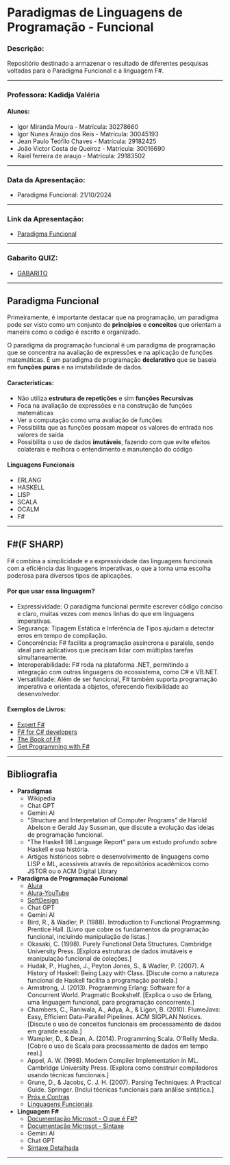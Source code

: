 # Paradigmas de Linguagens de Programação - Funcional

### **Descrição:**
Repositório destinado a armazenar o resultado de diferentes pesquisas voltadas para o Paradigma Funcional e a linguagem F#.

***

### **Professora: Kadidja Valéria**
#### **Alunos:**
   * Igor Miranda Moura - Matrícula: 30278660
   * Igor Nunes Araújo dos Reis - Matrícula: 30045193
   * Jean Paulo Teófilo Chaves - Matrícula: 29182425
   * João Victor Costa de Queiroz - Matrícula: 30016690
   * Raiel ferreira de araujo - Matrícula: 29183502

***

### **Data da Apresentação:**
   * Paradigma Funcional: 21/10/2024

***

### **Link da Apresentação:**
   * [ Paradigma Funcional ](https://view.genially.com/66f178615bdbfb34e3d4ea2d/learning-experience-didactic-unit-programacao-funcional)

***

### **Gabarito QUIZ:**
   * [ GABARITO ](https://docs.google.com/spreadsheets/d/1Kh78eKcp6aeNvTIqKl2APwW80aGetFpsJvRgJsC5J0s/edit?usp=sharing)

***

## **Paradigma Funcional**
Primeiramente, é importante destacar que na programação, um paradigma pode ser visto como um conjunto de **princípios** e **conceitos** que orientam a maneira como o código é escrito e organizado.

O paradigma da programação funcional é um paradigma de programação que se concentra na avaliação de expressões e na aplicação de funções matemáticas. É um paradigma de programação **declarativo** que se baseia em **funções puras** e na imutabilidade de dados.

#### **Características:**
   * Não utiliza **estrutura de repetições** e sim **funções Recursivas**
   * Foca na avaliação de expressões e na construção de funções matemáticas
   * Ver a computação como uma avaliação de funções
   * Possibilita que as funções possam mapear os valores de entrada nos valores de saída
   * Possibilita o uso de dados **imutáveis**, fazendo com que evite efeitos colaterais e melhora o entendimento e manutenção do código

#### **Linguagens Funcionais**
   * ERLANG
   * HASKELL
   * LISP
   * SCALA
   * OCALM
   * F#

***

## **F#(F SHARP)**
F# combina a simplicidade e a expressividade das linguagens funcionais com a eficiência das linguagens imperativas, o que a torna uma escolha poderosa para diversos tipos de aplicações.

#### **Por que usar essa linguagem?**
  * Expressividade: O paradigma funcional permite escrever código conciso e claro, muitas vezes com menos linhas do que em linguagens imperativas.
  * Segurança: Tipagem Estática e Inferência de Tipos ajudam a detectar erros em tempo de compilação.
  * Concorrência: F# facilita a programação assíncrona e paralela, sendo ideal para aplicativos que precisam lidar com múltiplas tarefas simultaneamente.
  * Interoperabilidade: F# roda na plataforma .NET, permitindo a integração com outras linguagens do ecossistema, como C# e VB.NET.
  * Versatilidade: Além de ser funcional, F# também suporta programação imperativa e orientada a objetos, oferecendo flexibilidade ao desenvolvedor.

#### **Exemplos de Livros:**
   * [Expert F# ](https://www.google.com/url?sa=i&url=https%3A%2F%2Fwww.amazon.com.br%2FExpert-F-Don-Syme%2Fdp%2F1590598504&psig=AOvVaw2-GXolayavBRtH0fd2Zjck&ust=1729626120124000&source=images&cd=vfe&opi=89978449&ved=0CBcQjhxqFwoTCJC7l8CdoIkDFQAAAAAdAAAAABAS)
   * [F# for C# developers ](https://www.google.com/url?sa=i&url=https%3A%2F%2Fwww.amazon.com.br%2FDevelopers-Developer-Reference-English-ebook%2Fdp%2FB00JDMPL3W&psig=AOvVaw2-GXolayavBRtH0fd2Zjck&ust=1729626120124000&source=images&cd=vfe&opi=89978449&ved=0CBcQjhxqFwoTCJC7l8CdoIkDFQAAAAAdAAAAABAc)
   * [The Book of F#](https://www.google.com/url?sa=i&url=https%3A%2F%2Fwww.amazon.com.br%2FBook-Breaking-Managed-Functional-Programming-ebook%2Fdp%2FB00IZNQULW&psig=AOvVaw1bZYALlQDZJFnEExMJsbOA&ust=1729626447861000&source=images&cd=vfe&opi=89978449&ved=0CBcQjhxqFwoTCOjcvtyeoIkDFQAAAAAdAAAAABAJ)
   * [Get Programming with F#](https://www.google.com/url?sa=i&url=https%3A%2F%2Fwww.amazon.co.jp%2FGet-Programming-guide-NET-developers%2Fdp%2F1617293997&psig=AOvVaw1bZYALlQDZJFnEExMJsbOA&ust=1729626447861000&source=images&cd=vfe&opi=89978449&ved=0CBcQjhxqFwoTCOjcvtyeoIkDFQAAAAAdAAAAABAT)
***

## **Bibliografia**
  * **Paradigmas**
    * Wikipedia
    * Chat GPT
    * Gemini AI
    * "Structure and Interpretation of Computer Programs" de Harold Abelson e Gerald Jay Sussman, que discute a evolução das ideias de programação funcional.
    * "The Haskell 98 Language Report" para um estudo profundo sobre Haskell e sua história.
    * Artigos históricos sobre o desenvolvimento de linguagens como LISP e ML, acessíveis através de repositórios acadêmicos como JSTOR ou o ACM Digital Library
  * **Paradigma de Programação Funcional**
    * [Alura](https://www.alura.com.br/artigos/programacao-funcional-o-que-e?srsltid=AfmBOopy5wMpq2uNr6Q6KLgDto8DDGBpwWp3AYEMNXiFP6O4hk3dgCkV)
    * [Alura-YouTube](https://www.youtube.com/watch?v=sqKnYS-ZXsQ)
    * [SoftDesign](https://softdesign.com.br/blog/programacao-funcional-solucao-para-problemas-modernos/#h-imutabilidade-evitando-efeitos-colaterais)
    * Chat GPT
    * Gemini AI
    * Bird, R., & Wadler, P. (1988). Introduction to Functional Programming. Prentice Hall. [Livro que cobre os fundamentos da programação funcional, incluindo manipulação de listas.]
    * Okasaki, C. (1998). Purely Functional Data Structures. Cambridge University Press. [Explora estruturas de dados imutáveis e manipulação funcional de coleções.]
    * Hudak, P., Hughes, J., Peyton Jones, S., & Wadler, P. (2007). A History of Haskell: Being Lazy with Class. [Discute como a natureza funcional de Haskell facilita a programação paralela.]
    * Armstrong, J. (2013). Programming Erlang: Software for a Concurrent World. Pragmatic Bookshelf. [Explica o uso de Erlang, uma linguagem funcional, para programação concorrente.]
    * Chambers, C., Raniwala, A., Adya, A., & Ligon, B. (2010). FlumeJava: Easy, Efficient Data-Parallel Pipelines. ACM SIGPLAN Notices. [Discute o uso de conceitos funcionais em processamento de dados em grande escala.]
    * Wampler, D., & Dean, A. (2014). Programming Scala. O'Reilly Media. [Cobre o uso de Scala para processamento de dados em tempo real.]
    * Appel, A. W. (1998). Modern Compiler Implementation in ML. Cambridge University Press. [Explora como construir compiladores usando técnicas funcionais.]
    * Grune, D., & Jacobs, C. J. H. (2007). Parsing Techniques: A Practical Guide. Springer. [Inclui técnicas funcionais para análise sintática.]   
    * [Prós e Contras](https://portaldesenvolvedor.com/blog/f-veja-pros-e-contras/)
    * [Linguagens Funcionais](https://pt.wikipedia.org/wiki/Programa%C3%A7%C3%A3o_funcional)
  * **Linguagem F#**
    * [Documentação Microsot - O que é F#?](https://learn.microsoft.com/pt-br/dotnet/fsharp/what-is-fsharp)
    * [Documentação Microsot - Sintaxe](https://learn.microsoft.com/pt-br/dotnet/fsharp/language-reference/verbose-syntax)
    * Gemini AI
    * Chat GPT
    * [Sintaxe Detalhada](https://learn.microsoft.com/pt-br/dotnet/fsharp/language-reference/verbose-syntax)

***
